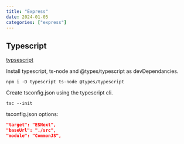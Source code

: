 ```yaml
---
title: "Express"
date: 2024-01-05
categories: ["express"]
---
```


<!-- toc -->

## Typescript

[typsescript](https://www.typescriptlang.org/)

Install typescript, ts-node and @types/typescript as devDependancies.

```shell
npm i -D typescript ts-node @types/typescript
```

Create tsconfig.json using the typescript cli.

```shell
tsc --init
```

tsconfig.json options:

```json
"target": "ESNext",
"baseUrl": "./src",
"module": "CommonJS",
```
